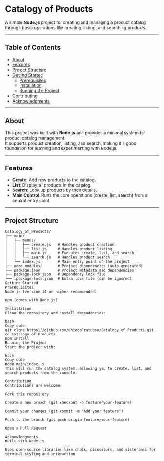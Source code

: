 # Catalogy of Products

A simple **Node.js** project for creating and managing a product catalog through basic operations like creating, listing, and searching products.

---

## Table of Contents

- [About](#about)
- [Features](#features)
- [Project Structure](#project-structure)
- [Getting Started](#getting-started)
  - [Prerequisites](#prerequisites)
  - [Installation](#installation)
  - [Running the Project](#running-the-project)
- [Contributing](#contributing)
- [Acknowledgments](#acknowledgments)

---

## About

This project was built with **Node.js** and provides a minimal system for product catalog management.  
It supports product creation, listing, and search, making it a good foundation for learning and experimenting with Node.js.

---

## Features

- **Create**: Add new products to the catalog.  
- **List**: Display all products in the catalog.  
- **Search**: Look up products by their details.  
- **Main Control**: Runs the core operations (create, list, search) from a central entry point.  

---

## Project Structure

```text
Catalogy_of_Products/
├── main/
│   ├── menus/
│   │   ├── create.js   # Handles product creation
│   │   ├── list.js     # Handles product listing
│   │   ├── main.js     # Executes create, list, and search
│   │   └── search.js   # Handles product search
│   └── index.js        # Main entry point of the project
├── node_modules/       # Project dependencies (auto-generated)
├── package.json        # Project metadata and dependencies
├── package-lock.json   # Dependency lock file
└── .package-lock.json  # Extra lock file (can be ignored)
Getting Started
Prerequisites
Node.js (version 14 or higher recommended)

npm (comes with Node.js)

Installation
Clone the repository and install dependencies:

bash
Copy code
git clone https://github.com/dhiogoFrutuoso/Catalogy_of_Products.git
cd Catalogy_of_Products
npm install
Running the Project
Start the project with:

bash
Copy code
node main/index.js
This will run the catalog system, allowing you to create, list, and search products from the console.

Contributing
Contributions are welcome!

Fork this repository

Create a new branch (git checkout -b feature/your-feature)

Commit your changes (git commit -m "Add your feature")

Push to the branch (git push origin feature/your-feature)

Open a Pull Request

Acknowledgments
Built with Node.js

Uses open-source libraries like chalk, picocolors, and sisteransi for terminal styling and interaction
